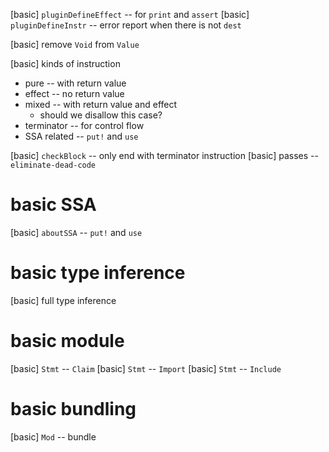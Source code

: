 [basic] `pluginDefineEffect` -- for `print` and `assert`
[basic] `pluginDefineInstr` -- error report when there is not `dest`

[basic] remove `Void` from `Value`

[basic]  kinds of instruction

- pure -- with return value
- effect -- no return value
- mixed -- with return value and effect
  - should we disallow this case?
- terminator -- for control flow
- SSA related -- `put!` and `use`

[basic] `checkBlock` -- only end with terminator instruction
[basic] passes -- `eliminate-dead-code`

# basic SSA

[basic] `aboutSSA` -- `put!` and `use`

# basic type inference

[basic] full type inference

# basic module

[basic] `Stmt` -- `Claim`
[basic] `Stmt` -- `Import`
[basic] `Stmt` -- `Include`

# basic bundling

[basic] `Mod` -- bundle
